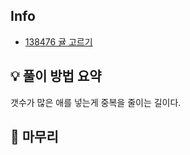 ## Info
- [138476 귤 고르기](https://school.programmers.co.kr/learn/courses/30/lessons/138476)

## 💡 풀이 방법 요약

갯수가 많은 애를 넣는게 중복을 줄이는 길이다.

## 🙂 마무리
